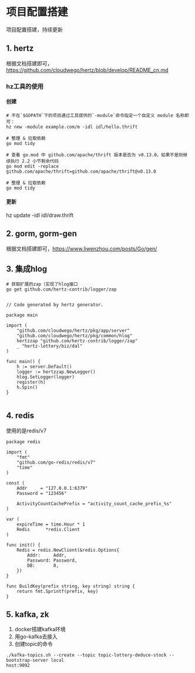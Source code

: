 # 项目配置搭建

项目配置搭建，持续更新
## 1. hertz

根据文档搭建即可，https://github.com/cloudwego/hertz/blob/develop/README_cn.md

### hz工具的使用
#### 创建
```golang
# 不在`$GOPATH`下的项目通过工具提供的`-module`命令指定一个自定义 module 名称即可：
hz new -module example.com/m -idl idl/hello.thrift

# 整理 & 拉取依赖
go mod tidy

# 查看 go.mod 中 github.com/apache/thrift 版本是否为 v0.13.0，如果不是则继续执行 2.2 小节剩余代码
go mod edit -replace github.com/apache/thrift=github.com/apache/thrift@v0.13.0

# 整理 & 拉取依赖
go mod tidy

```

#### 更新
hz update -idl idl/draw.thrift

## 2. gorm, gorm-gen
根据文档搭建即可，https://www.liwenzhou.com/posts/Go/gen/

## 3. 集成hlog

```golang
# 获取扩展的zap（实现了hlog接口
go get github.com/hertz-contrib/logger/zap


// Code generated by hertz generator.

package main

import (
	"github.com/cloudwego/hertz/pkg/app/server"
	"github.com/cloudwego/hertz/pkg/common/hlog"
	hertzzap "github.com/hertz-contrib/logger/zap"
	_ "hertz-lottery/biz/dal"
)

func main() {
	h := server.Default()
	logger := hertzzap.NewLogger()
	hlog.SetLogger(logger)
	register(h)
	h.Spin()
}


```
## 4. redis
使用的是redis/v7
```golang
package redis

import (
	"fmt"
	"github.com/go-redis/redis/v7"
	"time"
)

const (
	Addr     = "127.0.0.1:6379"
	Password = "123456"

	ActivityCountCachePrefix = "activity_count_cache_prefix_%s"
)

var (
	expireTime = time.Hour * 1
	Redis      *redis.Client
)

func init() {
	Redis = redis.NewClient(&redis.Options{
		Addr:     Addr,
		Password: Password,
		DB:       0,
	})
}

func BuildKey(prefix string, key string) string {
	return fmt.Sprintf(prefix, key)
}

```

## 5. kafka, zk
1. docker搭建kafka环境
2. 用go-kafka去接入
3. 创建topic的命令
```shell
./kafka-topics.sh --create --topic topic-lottery-deduce-stock --bootstrap-server local
host:9092
```

